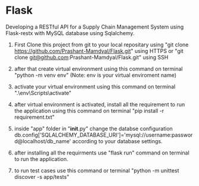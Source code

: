 # Flask
Developing a RESTful API for a Supply Chain Management System using Flask-restx with MySQL database using Sqlalchemy.

1. First Clone this project from git to your local repositary using "git clone https://github.com/Prashant-Mamdyal/Flask.git" using HTTPS
                                                                 or "git clone git@github.com:Prashant-Mamdyal/Flask.git" using SSH

2. after that create virtual environment using this command on terminal "python -m venv env"       (Note: env is your virtual enviroment name)

3. activate your virtual environment using this command on terminal ".\env\Scripts\activate" 

4. after virtual environment is activated, install all the requirement to run the application using this command on terminal "pip install -r requirement.txt"

5. inside "app" folder in "__init__.py" change the databse configuration 
    db.config['SQLALCHEMY_DATABASE_URI']='mysql://username:password@localhost/db_name'
    according to your database settings.

6. after installing all the requirments use "flask run" command on terminal to run the application.

7. to run test cases use this command or terminal "python -m unittest discover -s app/tests"